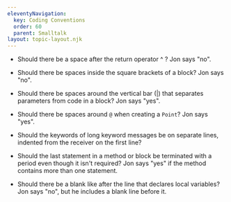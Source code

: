 ```yaml
---
eleventyNavigation:
  key: Coding Conventions
  order: 60
  parent: Smalltalk
layout: topic-layout.njk
---
```


- Should there be a space after the return operator ^ ?
  Jon says "no".

- Should there be spaces inside the square brackets of a block?
  Jon says "no".

- Should there be spaces around the vertical bar (|) that
  separates parameters from code in a block?
  Jon says "yes".

- Should there be spaces around `@` when creating a `Point`?
  Jon says "yes".

- Should the keywords of long keyword messages
  be on separate lines, indented from the receiver on the first line?

- Should the last statement in a method or block be terminated with a period
  even though it isn't required?
  Jon says "yes" if the method contains more than one statement.

- Should there be a blank like after the line that declares local variables?
  Jon says "no", but he includes a blank line before it.
